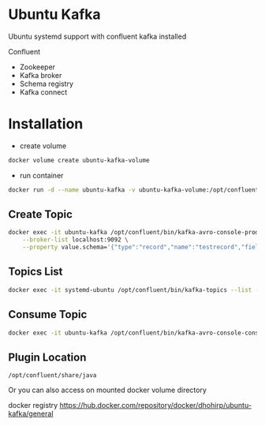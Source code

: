 # Ubuntu Kafka
Ubuntu systemd support with confluent kafka installed

Confluent 
- Zookeeper
- Kafka broker
- Schema registry
- Kafka connect

# Installation

- create volume
```bash
docker volume create ubuntu-kafka-volume
```
- run container

```bash
docker run -d --name ubuntu-kafka -v ubuntu-kafka-volume:/opt/confluent/share/java -p 9092:9092 -p 8081:8081-p 8083:8083 -p 2181:2181 dhohirp/ubuntu-kafka:latest 
```
## Create Topic
```bash
docker exec -it ubuntu-kafka /opt/confluent/bin/kafka-avro-console-producer --topic test \
    --broker-list localhost:9092 \
    --property value.schema='{"type":"record","name":"testrecord","fields":[{"name":"name","type":"string"}]}'
```
## Topics List
```bash
docker exec -it systemd-ubuntu /opt/confluent/bin/kafka-topics --list --bootstrap-server localhost:9092
```
## Consume Topic

```bash
docker exec -it ubuntu-kafka /opt/confluent/bin/kafka-avro-console-consumer --topic test-tabletest --bootstrap-server localhost:9092 --from-beginning
```

## Plugin Location
```
/opt/confluent/share/java
```
Or you can also access on mounted docker volume directory

docker registry
https://hub.docker.com/repository/docker/dhohirp/ubuntu-kafka/general